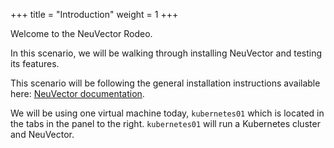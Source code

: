 +++
title = "Introduction"
weight = 1
+++

Welcome to the NeuVector Rodeo.

In this scenario, we will be walking through installing NeuVector and testing its features.

This scenario will be following the general installation instructions available here: [NeuVector documentation](https://open-docs.neuvector.com).

We will be using one virtual machine today, `kubernetes01` which is located in the tabs in the panel to the right. `kubernetes01` will run a Kubernetes cluster and NeuVector.
